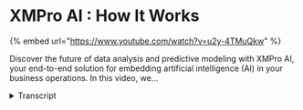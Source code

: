 # XMPro AI : How It Works
{% embed url="https://www.youtube.com/watch?v=u2y-4TMuQkw" %}



Discover the future of data analysis and predictive modeling with XMPro AI, your end-to-end solution for embedding artificial intelligence (AI) in your business operations. In this video, we...
<details>
<summary>Transcript</summary>Discover the future of data analysis and predictive modeling with XMPro AI, your end-to-end solution for embedding artificial intelligence (AI) in your business operations. In this video, we...
welcome to XM Pro AI

a revolutionary platform transforming

data analysis and predictive modeling

let's dive in and discover how it works

we start our journey with Innovation and

augmentation in a familiar Jupiter

notebook environment

this comfortable playground is an ideal

space for data scientists and engineers

they can use pre-existing libraries and

python models accelerating the analysis

process

we Dive Right into synthetic data

creation

here we're generating data for a beer

quality prediction model using an

external Library numpy

however the flexibility of XM Pro AI

means that you can also import your own

data

now armed with our synthetic data we

turn to data analysis

chat GPT our augmentation partner steps

in helping us visualize a correlation

Matrix for precise data analysis

with this we create in test regression

models unraveling the stories our data

has to tell

our model is now ready to be fetched

inside a data stream

XM Pro AI is equipped to process

real-time data bringing the power of

embedded AI to your fingertips

simultaneously our ml flow interface

lets you choose and run various models

truly giving you the reins

as we journey deeper we arrive at the

heart of XM Pro ai's capabilities

embedded AI

we take real-time data apply our chosen

models and the insights are pushed into

a front-end digital twin application

now let's take a moment to dive into

this front-end application

imagine being able to interact with the

data in real time to generate

predictions or ask questions directly to

the application

see how easy it is to view and analyze

maintenance history

decide on the next steps and even create

a work order request for Mirror

but that's not all

XM Pro AI has a myriad of capabilities

and possibilities

want to run python directly

sure thing

want to analyze sensor data with

beautiful graphics

no problem

the XM Pro AI platform is continually

evolving to meet your data analysis

needs

XM Pro AI offers an end-to-end AI and

data analysis solution from synthetic

data generation and Analysis to

predictive modeling and real-time

application

with our platform the future of data

analysis is at your fingertips

XM Pro AI where data transforms into

action

want to know more

contact the XM protein today
</details>